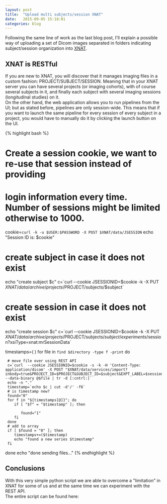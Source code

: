 ```yaml
---
layout: post
title:  "Upload multi subjects/session XNAT"
date:   2015-09-05 15:18:01 
categories: blog
---
```


Following the same line of work as the last blog post, I'll explain a possible way of uploading a set of Dicom images separated in folders indicating subject/session organization into [XNAT][xnat-site].

## XNAT is RESTful
If you are new to XNAT, you will discover that it manages imaging files in a custom fashion: PROJECT/SUBJECT/SESSION. Meaning that in your XNAT server you can have several projects (or imaging cohorts), with of course several subjects in it, and finally each subject with several imaging sessions (longitudinal studies) on it.
<br>On the other hand, the web application allows you to run pipelines from the UI; but as stated before, pipelines are only session-wide. This means that if you want to launch the same pipeline for every session of every subject in a project, you would have to manually do it by clicking the launch button on the UI.


{% highlight bash %}
# Create a session cookie, we want to re-use that session instead of providing
# login information every time. Number of sessions might be limited otherwise to 1000.
cookie=`curl -k -u $USER:$PASSWORD -X POST $XNAT/data/JSESSION`
echo "Session ID is: $cookie"

# create subject in case it does not exist
echo "create subject $c"
c=`curl --cookie JSESSIONID=$cookie -k -X PUT $XNAT/data/archive/projects/$PROJECT/subjects/$subject`
# create session in case it does not exist
echo "create session $c"
c=`curl --cookie JSESSIONID=$cookie -k -X PUT $XNAT/data/archive/projects/$PROJECT/subjects/$subject/experiments/$session?xsiType=xnat:mrSessionData`

timestamps=( )
for file in `find $directory -type f -print`
do 

     # move file over using REST API
     c=`curl  --cookie JSESSIONID=$cookie -s -k -H 'Content-Type: application/dicom' -X POST "$XNAT/data/services/import?inbody=true&PROJECT_ID=$PROJECT&SUBJECT_ID=$subject&EXPT_LABEL=$session&prearchive=true&overwrite=append&format=DICOM&content=T1_RAW" --data-binary @$file | tr -d [:cntrl:]`
     echo -n "."
     timestamp=`echo $c | cut -d'/' -f6`
     # is timestamp new?
     found="0"
     for f in "${timestamps[@]}"; do
        if [ "$f" = "$timestamp" ]; then

           found="1"
        fi
     done
     # add to array
     if [ $found = "0" ]; then
        timestamps+=($timestamp)
        echo "found a new series $timestamp"
     fi

done
echo "done sending files..."
{% endhighlight %}
## Conclusions
With this very simple python script we are able to overcome a "limitation" in XNAT for some of us and at the same time we can experiment with the REST API.
<br> The entire script can be found here: 

[jekyll-gh]: https://github.com/mojombo/jekyll
[jekyll]:    http://jekyllrb.com
[xnat-site]: http://www.xnat.org/
[xnat-rest]: https://wiki.xnat.org/display/XNAT16/Using+the+XNAT+REST+API
